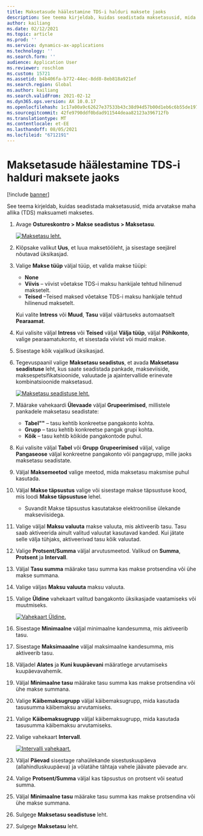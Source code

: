 ```yaml
---
title: Maksetasude häälestamine TDS-i halduri maksete jaoks
description: See teema kirjeldab, kuidas seadistada maksetasusid, mida arvatakse maha allika (TDS) maksuameti maksetes.
author: kailiang
ms.date: 02/12/2021
ms.topic: article
ms.prod: ''
ms.service: dynamics-ax-applications
ms.technology: ''
ms.search.form: ''
audience: Application User
ms.reviewer: roschlom
ms.custom: 15721
ms.assetid: b4b406fa-b772-44ec-8dd8-8eb818a921ef
ms.search.region: Global
ms.author: kailiang
ms.search.validFrom: 2021-02-12
ms.dyn365.ops.version: AX 10.0.17
ms.openlocfilehash: 1c17a00a9c62627e37533b43c38d94d57b00d1eb6c6b55de197dcd6d00d02db6
ms.sourcegitcommit: 42fe9790ddf0bdad911544deaa82123a396712fb
ms.translationtype: MT
ms.contentlocale: et-EE
ms.lasthandoff: 08/05/2021
ms.locfileid: "6712191"
---
```

# <a name="set-up-payment-fees-for-tds-authority-payments"></a>Maksetasude häälestamine TDS-i halduri maksete jaoks

[!include [banner](../includes/banner.md)]

See teema kirjeldab, kuidas seadistada maksetasusid, mida arvatakse maha allika (TDS) maksuameti maksetes.

1. Avage **Ostureskontro \> Makse seadistus \> Maksetasu**.

    [![Maksetasu leht.](./media/apac-ind-TDS-28.png)](./media/apac-ind-TDS-28.png)

2. Klõpsake valikut **Uus**, et luua maksetööleht, ja sisestage seejärel nõutavad üksikasjad.
3. Valige **Makse tüüp** väljal tüüp, et valida makse tüüpi:

    - **None**
    - **Viivis** – viivist võetakse TDS-i maksu hankijale tehtud hilinenud maksetelt.
    - **Teised** –Teised maksed võetakse TDS-i maksu hankijale tehtud hilinenud maksetelt.

    Kui valite **Intress** või **Muud**, **Tasu** väljal väärtuseks automaatselt **Pearaamat**.

4. Kui valisite väljal **Intress** või **Teised** väljal **Välja tüüp**, väljal **Põhikonto**, valige pearaamatukonto, et sisestada viivist või muid makse.
5. Sisestage kõik vajalikud üksikasjad.
6. Tegevuspaanil valige **Maksetasu seadistus**, et avada **Maksetasu seadistuse** leht, kus saate seadistada pankade, makseviiside, maksespetsifikatsioonide, valuutade ja ajaintervallide erinevate kombinatsioonide maksetasud.

    [![Maksetasu seadistuse leht.](./media/apac-ind-TDS-21.png)](./media/apac-ind-TDS-21.png)

7. Määrake vahekaardi **Ülevaade** väljal **Grupeerimised**, millistele pankadele maksetasu seadistate:

    - **Tabel""** – tasu kehtib konkreetse pangakonto kohta.
    - **Grupp** – tasu kehtib konkreetse pangak grupi kohta.
    - **Kõik** – tasu kehtib kõikide pangakontode puhul.

8. Kui valisite väljal **Tabel** või **Grupp** **Grupeerimised** väljal, valige **Pangaseose** väljal konkreetne pangakonto või pangagrupp, mille jaoks maksetasu seadistate.
9. Väljal **Maksemeetod** valige meetod, mida maksetasu maksmise puhul kasutada.
10. Väljal **Makse täpsustus** valige või sisestage makse täpsustuse kood, mis loodi **Makse täpsustuse** lehel.
    - Suvandit Makse täpsustus kasutatakse elektroonilise ülekande makseviisidega.
12. Valige väljal **Maksu valuuta** makse valuuta, mis aktiveerib tasu. Tasu saab aktiveerida ainult valitud valuutat kasutavad kanded. Kui jätate selle välja tühjaks, aktiveerivad tasu kõik valuutad.
13. Valige **Protsent/Summa** väljal arvutusmeetod. Valikud on **Summa**, **Protsent** ja **Intervall**.
14. Väljal **Tasu summa** määrake tasu summa kas makse protsendina või ühe makse summana.
15. Valige väljas **Maksu valuuta** maksu valuuta.
16. Valige **Üldine** vahekaart valitud bangakonto üksikasjade vaatamiseks või muutmiseks.

    [![Vahekaart Üldine.](./media/apac-ind-TDS-22.png)](./media/apac-ind-TDS-22.png)

16. Sisestage **Minimaalne** väljal minimaalne kandesumma, mis aktiveerib tasu.
17. Sisestage **Maksimaaalne** väljal maksimaalne kandesumma, mis aktiveerib tasu.
18. Väljadel **Alates** ja **Kuni kuupäevani** määratlege arvutamiseks kuupäevavahemik.
19. Väljal **Minimaalne tasu** määrake tasu summa kas makse protsendina või ühe makse summana.
20. Valige **Käibemaksugrupp** väljal käibemaksugrupp, mida kasutada tasusumma käibemaksu arvutamiseks.
21. Valige **Käibemaksugrupp** väljal käibemaksugrupp, mida kasutada tasusumma käibemaksu arvutamiseks.
22. Valige vahekaart **Intervall**. 

    [![Intervalli vahekaart.](./media/apac-ind-TDS-23.png)](./media/apac-ind-TDS-23.png)

23. Väljal **Päevad** sisestage rahaülekande sisestuskuupäeva (allahindluskuupäeva) ja võlatähe tähtaja vahele jäävate päevade arv.
24. Valige **Protsent/Summa** väljal kas täpsustus on protsent või seatud summa.
25. Väljal **Minimaalne tasu** määrake tasu summa kas makse protsendina või ühe makse summana.
26. Sulgege **Maksetasu seadistuse** leht.
27. Sulgege **Maksetasu** leht.
